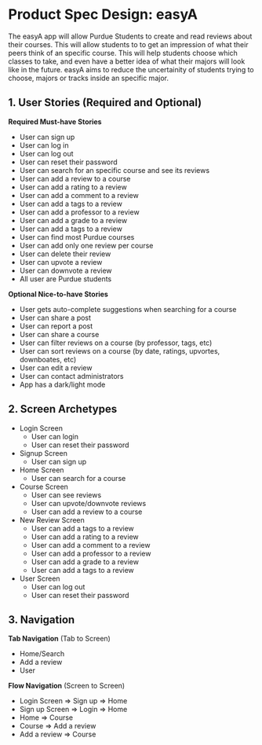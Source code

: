 
# Product Spec Design: easyA
The easyA app will allow Purdue Students to create and read reviews about their courses. This will allow students to to get an impression of what their peers think of an specific course. This will help students choose which classes to take, and even have a better idea of what their majors will look like in the future. easyA aims to reduce the uncertainity of students trying to choose, majors or tracks inside an specific major.

## 1. User Stories (Required and Optional)

**Required Must-have Stories**

 * User can sign up
 * User can log in
 * User can log out
 * User can reset their password
 * User can search for an specific course and see its reviews
 * User can add a review to a course
 * User can add a rating to a review
 * User can add a comment to a review
 * User can add a tags to a review
 * User can add a professor to a review
 * User can add a grade to a review
 * User can add a tags to a review
 * User can find most Purdue courses
 * User can add only one review per course
 * User can delete their review
 * User can upvote a review
 * User can downvote a review
 * All user are Purdue students
 

**Optional Nice-to-have Stories**

 * User gets auto-complete suggestions when searching for a course
 * User can share a post
 * User can report a post
 * User can share a course
 * User can filter reviews on a course (by professor, tags, etc)
 * User can sort reviews on a course (by date, ratings, upvortes, downboates, etc)
 * User can edit a review
 * User can contact administrators
 * App has a dark/light mode


## 2. Screen Archetypes

 * Login Screen
   * User can login
   * User can reset their password
 * Signup Screen
   * User can sign up
* Home Screen
  * User can search for a course
* Course Screen
  * User can see reviews
  * User can upvote/downvote reviews
  * User can add a review to a course
* New Review Screen
  * User can add a tags to a review
  * User can add a rating to a review
  * User can add a comment to a review
  * User can add a professor to a review
  * User can add a grade to a review
  * User can add a tags to a review
* User Screen
  * User can log out
  * User can reset their password

## 3. Navigation

**Tab Navigation** (Tab to Screen)

 * Home/Search
 * Add a review
 * User

**Flow Navigation** (Screen to Screen)

 * Login Screen
   => Sign up
   => Home
* Sign up Screen
  => Login
  => Home
* Home
  => Course
* Course
  => Add a review
* Add a review
  => Course

